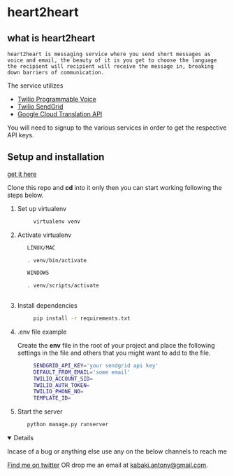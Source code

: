 # heart2heart

## what is heart2heart

    heart2heart is messaging service where you send short messages as voice and email, the beauty of it is you get to choose the language the recipient will recipient will receive the message in, breaking down barriers of communication.

The service utilizes

- [Twilio Programmable Voice](https://www.twilio.com/docs/voice)
- [Twilio SendGrid](https://sendgrid.com/)
- [Google Cloud Translation API](https://cloud.google.com/translate/docs/reference/rest)

You will need to signup to the various services in order to get the respective API keys.

## Setup and installation
[get it here](https://www.postgresql.org/download/)

   Clone this repo and **cd** into it only then you can start working following the steps below.

1. Set up virtualenv

   ```bash
        virtualenv venv
   ```

2. Activate virtualenv

   ```bash
      LINUX/MAC

      . venv/bin/activate

      WINDOWS

      . venv/scripts/activate
      
   ```

3. Install dependencies

   ```bash
        pip install -r requirements.txt
   ```

4. .env file example

    Create the **env** file in the root of your project and place the following settings in the file and others that you might want to add to the file.

   ```bash
        SENDGRID_API_KEY='your sendgrid api key'
        DEFAULT_FROM_EMAIL='some email'
        TWILIO_ACCOUNT_SID=
        TWILIO_AUTH_TOKEN=
        TWILIO_PHONE_NO=
        TEMPLATE_ID=
   ```

5. Start the server

   ```bash
      python manage.py runserver
   ```

<details open>

Incase of a bug or anything else use any on the below channels to reach me

[Find me on twitter](https://twitter.com/kabakikiarie) OR  drop me an email at <kabaki.antony@gmail.com>.
